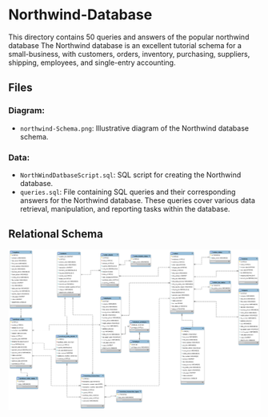 # Northwind-Database
This directory contains 50 queries and answers of the popular northwind database 
The Northwind database is an excellent tutorial schema for a small-business, with customers, orders, inventory, purchasing, 
suppliers, shipping, employees, and single-entry accounting.

## Files

### Diagram:
- `northwind-Schema.png`: Illustrative diagram of the Northwind database schema.

### Data:
- `NorthWindDatbaseScript.sql`: SQL script for creating the Northwind database.
- `queries.sql`: File containing SQL queries and their corresponding answers for the Northwind database. These queries cover various data retrieval, manipulation, and reporting tasks within the database.

## Relational Schema

![Relational Schema](Northwind-Schema.png)
